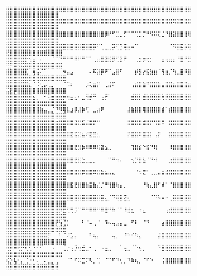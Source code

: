 ⣿⣿⣿⣿⣿⣿⣿⣿⣿⣿⣿⣿⣿⣿⣿⣿⣿⣿⣿⣿⣿⣿⣿⣿⣿⣿⣿⣿⣿⣿⣿⣿⣿⣿⣿⣿⣿⣿⣿⣿⣿⣿⣿⣿⣿⣿⣿⣿⣿⣿⣿⣿⣿⣿⣿⣿⣿⣿⣿⣿⣿⣿⣿
⣿⣿⣿⣿⣿⣿⣿⣿⣿⣿⣿⣿⣿⣿⣿⣿⣿⣿⣿⣿⣿⣿⣿⣿⣿⣿⣿⣿⣿⣿⣿⣿⣿⣿⣿⣿⣿⣿⣿⣿⣿⣿⣿⣿⢿⣽⣿⣿⣿⣿⣿⣿⣿⣿⣿⣿⣿⣿⣿⣿⣿⣿⣿
⣿⣿⣿⣿⣿⣿⣿⣿⣿⣿⣿⣿⣿⣿⣿⣿⣿⣿⣿⣿⣿⣿⣿⣿⣿⣿⡿⠟⠋⣉⣀⡋⠉⠉⢉⣉⡉⠛⠫⠭⢍⣈⠙⣿⣽⣿⣿⣿⢿⣻⣿⣿⣿⣿⣿⣿⣿⣿⣿⣿⣿⣿⣿
⣿⣿⣿⣿⣿⣿⡿⠿⠿⠿⢿⣿⣿⣿⣿⣿⣿⣿⣿⣿⣿⣿⣿⡿⠋⢁⣀⣀⡽⢋⣙⢿⣶⠶⠉⠀⠀⠀⠀⠀⠀⠀⠀⠈⠻⣿⣯⡷⢿⣟⣿⣿⣿⣿⣿⣿⣿⣿⣿⣿⣿⣿⣿⣿
⣿⣿⣿⣿⣿⡗⢢⣤⠀⠄⠀⠀⠈⠉⠙⠛⠛⠛⠿⠟⠛⠉⠁⢀⣤⣿⣽⣯⡿⢋⣽⠟⠀⠀⢀⣲⡶⢖⡂⠀⠀⣤⢤⣤⡄⠘⣿⠛⣛⢛⡛⣿⣻⣯⣿⣿⣿⣿⣿⣿⣿⣿⣿⣿
⣿⣿⣿⣿⣿⣏⠀⢶⣭⠌⠁⠀⠀⠀⠀⠲⣤⣠⠀⠀⠀⠀⠄⠯⣽⡿⠟⠉⣠⣿⠋⠀⠀⠀⡾⣻⡔⣯⣳⣶⠈⢻⣶⡈⢳⣀⣿⠿⣿⣿⣿⣿⣿⣿⣿⣿⣿⣿⣿⣿⣿⣿⣿⣿⣿
⣿⣿⣿⣿⣿⣿⣆⠈⠨⢂⡤⢀⡀⠀⠀⠈⠩⠆⠀⠀⠀⡰⢅⣶⡟⠀⢀⣼⠏⠀⠀⠀⠀⢠⣾⣿⣷⠛⣿⣿⣷⣤⣿⣿⣦⣿⣿⣿⣶⣭⣟⡿⣿⣿⣿⣿⣿⣿⣿⣿⣿⣿⣿⣿⣿
⣿⣿⣿⣿⣿⣿⣿⣦⡀⠀⠂⢭⣶⣶⣶⡶⢶⣤⣄⠆⣀⢻⡾⠛⠀⢠⡟⠁⠀⠀⠀⠀⠀⣾⣿⡇⣾⣷⣿⣿⣿⢷⡿⣿⣿⣿⣿⣿⣿⣿⣿⣿⣿⣿⣿⣿⣿⣿⣿⣿⣿⣿⣿⣿⣿
⣿⣿⣿⣿⣿⣿⣿⣿⣿⣷⣤⣀⡈⠙⠻⢿⣧⣰⡿⣼⡷⢋⠀⣀⣴⠟⠀⠀⠀⠀⠀⠀⣼⣷⣿⣿⢿⣿⣿⣿⣿⣾⠁⣾⣿⣿⣿⣿⣿⣿⣿⣿⣿⣿⣿⣿⣿⣿⣿⣿⣿⣿⣿⣿⣿
⣿⣿⣿⣿⣿⣿⣿⣿⣿⣿⣿⣿⣿⣶⣿⣿⣿⣿⣽⣟⣯⣬⣿⡟⠛⠀⠀⠀⠀⠀⠀⠀⣿⣿⣿⣿⣾⣿⡟⢻⣿⠿⠀⣿⣿⣿⣿⣿⣿⣿⣿⣿⣿⣿⣿⣿⣿⣿⣿⣿⣿⣿⣿⣿⣿
⣿⣿⣿⣿⣿⣿⣿⣿⣿⣿⣿⣿⣿⣿⣿⣿⣿⣟⣯⣝⣦⠞⣟⣛⣂⠀⠀⠀⠀⠀⠀⠀⡟⣿⣿⠿⣿⣽⡇⢠⡟⠀⠀⣿⣿⣿⣿⣿⣿⣿⣿⣿⣿⣿⣿⣿⣿⣿⣿⣿⣿⣿⣿⣿⣿
⣿⣿⣿⣿⣿⣿⣿⣿⣿⣿⣿⣿⣿⣿⣿⣿⣿⣿⣟⣻⡷⠿⠿⠿⢯⣽⣢⣀⠀⠀⠀⠀⠀⢹⣿⣮⠑⣯⠙⢿⠀⠀⠀⠸⣿⣿⣿⣿⣿⣿⣿⣿⣿⣿⣿⣿⣿⣿⣿⣿⣿⣿⣿⣿⣿
⣿⣿⣿⣿⣿⣿⣿⣿⣿⣿⣿⣿⣿⣿⣿⣿⣿⣿⣟⣯⣑⣀⣀⡀⠀⠀⠀⠉⠛⠲⠄⠀⠀⢢⡙⣿⣧⠈⠙⠺⠀⠀⠀⣰⣿⣿⣿⣿⣿⣿⣿⣿⣿⣿⣿⣿⣿⣿⣿⣿⣿⣿⣿⣿⣿
⣿⣿⣿⣿⣿⣿⣿⣿⣿⣿⣿⣿⣿⣿⣿⣿⣿⣿⣿⣿⡿⣿⣿⠿⣿⣷⣦⣤⣄⠀⠀⠀⠀⠀⠘⠲⣟⠃⢀⣀⣤⣶⣾⣿⣿⣿⣿⣿⣿⣿⣿⣿⣿⣿⣿⣿⣿⣿⣿⣿⣿⣿⣿⣿⣿
⣿⣿⣿⣿⣿⣿⣿⣿⣿⣿⣿⣿⣿⣿⣿⣿⣿⣯⣟⣿⣿⣷⣭⣷⣌⡈⠛⢻⣿⢷⣤⡀⠀⠀⠀⠀⠘⢷⣄⣿⠋⠾⠁⠈⣿⣿⣿⣿⣿⣿⣿⣿⣿⣿⣿⣿⣿⣿⣿⣿⣿⣿⣿⣿⣿
⣿⣿⣿⣿⣿⣿⣿⣿⣿⣿⣿⣿⣿⣿⣿⣿⣿⣿⣿⣿⣿⣿⣿⣿⣿⣿⣄⡈⠙⢿⣿⣝⣆⠀⠀⠀⠀⠀⠈⠙⠳⠶⠒⢀⣿⣿⣿⣿⣿⣿⣿⣿⣿⣿⣿⣿⣿⣿⣿⣿⣿⣿⣿⣿⣿
⣿⣿⣿⣿⣿⣿⣿⣿⣿⣿⣿⣿⣿⣿⡿⣟⢋⢛⡩⠉⠛⠛⠿⠿⠛⠿⣿⠛⠷⠈⠉⠸⣾⣆⠀⠰⣄⠀⠀⠀⠀⠀⢠⣾⣿⣿⣿⣿⣿⣿⣿⣿⣿⣿⣿⣿⣿⣿⣿⣿⣿⣿⣿⣿⣿
⣿⣿⣿⣿⣿⣿⣿⣿⣿⣿⣿⣿⣿⡟⢳⢈⡁⠀⠀⠀⠃⠈⠤⢀⠈⠀⠹⠦⢤⣠⣤⣀⠀⠋⠇⠀⠈⠙⠀⠀⠀⣴⣿⣿⣿⣿⣿⣿⣿⣿⣿⣿⣿⣿⣿⣿⣿⣿⣿⣿⣿⣿⣿⣿⣿
⣿⣿⣿⣿⣿⣿⣿⣿⣿⣿⣿⡛⠀⠀⠃⠈⠜⣡⡄⠀⠀⠀⠃⢦⡄⠀⠀⠀⢤⡀⠀⠘⠓⠊⠳⣄⠀⠀⠀⠀⣼⣿⣿⣿⣿⣿⣿⣿⣿⣿⣿⣿⣿⣿⣿⣿⣿⣿⣿⣿⣿⣿⣿⣿⣿
⢿⡿⠿⢟⡛⢏⢋⠙⠋⠋⠀⠀⠠⠀⠀⢈⡐⢠⡹⢶⣚⣀⠂⢀⠀⠠⣤⣀⠀⠀⠁⢤⣀⠈⠑⢦⡀⠀⠀⠀⠙⣿⣿⣿⣿⣿⣿⣿⣿⣿⣿⣿⣿⣿⣿⣿⣿⣿⣿⣿⣿⣿⣿⣿
⢮⡑⢧⠂⡄⢈⠐⠂⠄⠀⠄⣀⡀⢀⠀⠀⠈⠁⠋⠭⣉⠍⠣⡀⢉⠀⠈⠉⠋⠙⢂⡀⠙⠷⢦⡀⠈⠋⠑⠀⠀⢨⣿⣿⣿⣿⣿⣿⣿⣿⣿⣿⣿⣿⣿⣿⣿⣿⣿⣿⣿⣿⣿
